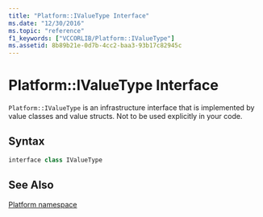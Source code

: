 ```yaml
---
title: "Platform::IValueType Interface"
ms.date: "12/30/2016"
ms.topic: "reference"
f1_keywords: ["VCCORLIB/Platform::IValueType"]
ms.assetid: 8b89b21e-0d7b-4cc2-baa3-93b17c82945c
---
```

# Platform::IValueType Interface

`Platform::IValueType` is an infrastructure interface that is implemented by value classes and value structs. Not to be used explicitly in your code.

## Syntax

```cpp
interface class IValueType
```

## See Also

[Platform namespace](../cppcx/platform-namespace-c-cx.md)